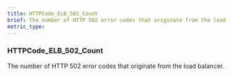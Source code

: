 ```yaml
---
title: HTTPCode_ELB_502_Count
brief: The number of HTTP 502 error codes that originate from the load balancer.
metric_type:
---
```

### HTTPCode_ELB_502_Count

The number of HTTP 502 error codes that originate from the load balancer.
